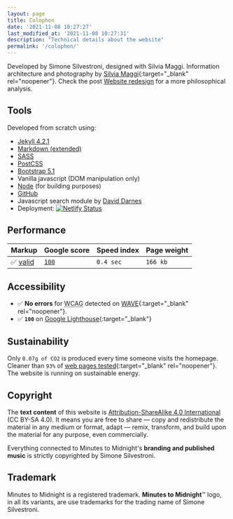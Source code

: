 ```yaml
---
layout: page
title: Colophon
date: '2021-11-08 10:27:27'
last_modified_at: '2021-11-08 10:27:31'
description: "Technical details about the website"
permalink: '/colophon/'
---
```

Developed by Simone Silvestroni, designed with Silvia Maggi. Information architecture and photography by [Silvia Maggi](https://silviamaggidesign.com/ "Go to Silvia Maggi website"){:target="_blank" rel="noopener"}. Check the post [Website redesign](/blog/website-redesign/) for a more philosophical analysis.

## Tools

Developed from scratch using:

- [Jekyll 4.2.1](https://jekyllrb.com/)
- [Markdown (extended)](https://www.markdownguide.org/getting-started/)
- [SASS](https://sass-lang.com/)
- [PostCSS](https://postcss.org/)
- [Bootstrap 5.1](https://getbootstrap.com/)
- Vanilla javascript (DOM manipulation only)
- [Node](https://nodejs.org/) (for building purposes)
- [GitHub](https://github.com/)
- Javascript search module by [David Darnes](https://github.com/daviddarnes)
- Deployment: [![Netlify Status](https://api.netlify.com/api/v1/badges/d2941475-cc56-4e5c-98c9-e16845e6cbea/deploy-status)](https://app.netlify.com/sites/minutestomidnight/deploys)

## Performance

<div class="table-responsive">
  <table class="table">
    <thead>
      <tr class="table-dark">
        <th scope="col" class="align-top text-center fw-bold"><strong>Markup</strong></th>
        <th scope="col" class="align-top text-center fw-bold"><strong>Google score</strong></th>
        <th scope="col" class="align-top text-center fw-bold"><strong>Speed index</strong></th>
        <th scope="col" class="align-top text-center fw-bold"><strong>Page weight</strong></th>
      </tr>
    </thead>
    <tbody>
      <tr>
        <td class="text-center fs-3">✅ <a href="https://validator.w3.org/nu/?doc=https%3A%2F%minutestomidnight.co.uk%2F" target="_blank" rel="noopener">valid</a></td>
        <td class="text-center fs-3"><a href="https://pagespeed.web.dev/report?url=https%3A%2F%2Fminutestomidnight.co.uk%2F" target="_blank" rel="noopener"><code>100</code></a></td>
        <td class="text-center fs-3 fw-bold"><code>0.4 sec</code></td>
        <td class="text-center fs-3"><code>166 kb</code></td>
      </tr>
    </tbody>
  </table>
</div>

## Accessibility

- ✅ **No errors** for 
<abbr title="Web Content Accessibility Guidelines">WCAG</abbr> detected on [WAVE](https://wave.webaim.org/report#/https://minutestomidnight.co.uk/){:target="_blank" rel="noopener"}.
- ✅ **`100`** on [Google Lighthouse](https://web.dev/measure/){:target="_blank"}

## Sustainability

Only `0.07g of CO2` is produced every time someone visits the homepage. Cleaner than `93%` of [web pages tested](https://www.websitecarbon.com/website/minutestomidnight-co-uk/ "Visit Website carbon"){:target="_blank" rel="noopener"}. The website is running on sustainable energy.

## Copyright

The **text content** of this website is [Attribution-ShareAlike 4.0 International](https://creativecommons.org/licenses/by-sa/4.0/) (CC BY-SA 4.0). It means you are free to share — copy and redistribute the material in any medium or format, adapt — remix, transform, and build upon the material for any purpose, even commercially.

Everything connected to Minutes to Midnight's **branding and published music** is strictly copyrighted by Simone Silvestroni.

## Trademark

Minutes to Midnight is a registered trademark. **Minutes to Midnight**&trade; logo, in all its variants, are use trademarks for the trading name of Simone Silvestroni.